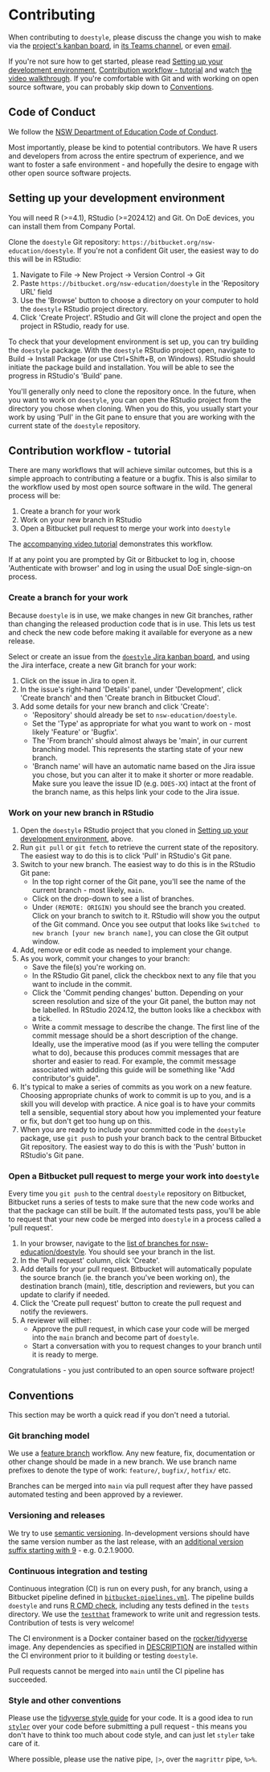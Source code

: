 # Contributing

When contributing to `doestyle`, please discuss the change you wish to make via the [project's kanban board](https://nsw-education.atlassian.net/jira/software/c/projects/DOES/boards/1013), in [its Teams channel](https://teams.microsoft.com/l/channel/19%3Ab8e6ff4d3c1b4d9ebcba76af4e8c0f42%40thread.tacv2/doestyle?groupId=1c2dd9eb-a6ae-4724-b4e1-25838f4c126a&tenantId=05a0e69a-418a-47c1-9c25-9387261bf991), or even [email](mailto:samuel.gardiner7@det.nsw.edu.au;Jonathan.McGuire1@det.nsw.edu.au).

If you're not sure how to get started, please read [Setting up your development environment](#markdown-header-setting-up-your-development-environment), [Contribution workflow - tutorial](#markdown-header-contribution-workflow-tutorial) and watch [the video walkthrough](https://schoolsnsw.sharepoint.com/:v:/s/DataVisWorkingGroup/EYthJPlfW4ZOhP-6aT0JrMABgWWB2bX_sEOVSlPMwlZwWg?e=OxCP6i&nav=eyJyZWZlcnJhbEluZm8iOnsicmVmZXJyYWxBcHAiOiJTdHJlYW1XZWJBcHAiLCJyZWZlcnJhbFZpZXciOiJTaGFyZURpYWxvZy1MaW5rIiwicmVmZXJyYWxBcHBQbGF0Zm9ybSI6IldlYiIsInJlZmVycmFsTW9kZSI6InZpZXcifX0%3D). If you're comfortable with Git and with working on open source software, you can probably skip down to [Conventions](#markdown-header-conventions).

## Code of Conduct

We follow the [NSW Department of Education Code of Conduct](https://education.nsw.gov.au/rights-and-accountability/department-of-education-code-of-conduct).

Most importantly, please be kind to potential contributors. We have R users and developers from across the entire spectrum of experience, and we want to foster a safe environment - and hopefully the desire to engage with other open source software projects.

## Setting up your development environment

You will need R (>=4.1), RStudio (>=2024.12) and Git. On DoE devices, you can install them from Company Portal.

Clone the `doestyle` Git repository: `https://bitbucket.org/nsw-education/doestyle`. If you're not a confident Git user, the easiest way to do this will be in RStudio:

1. Navigate to File -> New Project -> Version Control -> Git
2. Paste `https://bitbucket.org/nsw-education/doestyle` in the 'Repository URL' field
3. Use the 'Browse' button to choose a directory on your computer to hold the `doestyle` RStudio project directory.
4. Click 'Create Project'. RStudio and Git will clone the project and open the project in RStudio, ready for use.

To check that your development environment is set up, you can try building the `doestyle` package. With the `doestyle` RStudio project open, navigate to Build -> Install Package (or use Ctrl+Shift+B, on Windows). RStudio should initiate the package build and installation. You will be able to see the progress in RStudio's 'Build' pane.

You'll generally only need to clone the repository once. In the future, when you want to work on `doestyle`, you can open the RStudio project from the directory you chose when cloning. When you do this, you usually start your work by using 'Pull' in the Git pane to ensure that you are working with the current state of the `doestyle` repository.

## Contribution workflow - tutorial

There are many workflows that will achieve similar outcomes, but this is a simple approach to contributing a feature or a bugfix. This is also similar to the workflow used by most open source software in the wild. The general process will be:

1. Create a branch for your work
2. Work on your new branch in RStudio
3. Open a Bitbucket pull request to merge your work into `doestyle`

The [accompanying video tutorial](https://schoolsnsw.sharepoint.com/:v:/s/DataVisWorkingGroup/EYthJPlfW4ZOhP-6aT0JrMABgWWB2bX_sEOVSlPMwlZwWg?e=OxCP6i&nav=eyJyZWZlcnJhbEluZm8iOnsicmVmZXJyYWxBcHAiOiJTdHJlYW1XZWJBcHAiLCJyZWZlcnJhbFZpZXciOiJTaGFyZURpYWxvZy1MaW5rIiwicmVmZXJyYWxBcHBQbGF0Zm9ybSI6IldlYiIsInJlZmVycmFsTW9kZSI6InZpZXcifX0%3D) demonstrates this workflow.

If at any point you are prompted by Git or Bitbucket to log in, choose 'Authenticate with browser' and log in using the usual DoE single-sign-on process.

### Create a branch for your work

Because `doestyle` is in use, we make changes in new Git branches, rather than changing the released production code that is in use. This lets us test and check the new code before making it available for everyone as a new release.

Select or create an issue from the [`doestyle` Jira kanban board](https://nsw-education.atlassian.net/jira/software/c/projects/DOES/boards/1013), and using the Jira interface, create a new Git branch for your work:

1. Click on the issue in Jira to open it.
2. In the issue's right-hand 'Details' panel, under 'Development', click 'Create branch' and then 'Create branch in Bitbucket Cloud'.
3. Add some details for your new branch and click 'Create':
    - 'Repository' should already be set to `nsw-education/doestyle`.
    - Set the 'Type' as appropriate for what you want to work on - most likely 'Feature' or 'Bugfix'.
    - The 'From branch' should almost always be 'main', in our current branching model. This represents the starting state of your new branch.
    - 'Branch name' will have an automatic name based on the Jira issue you chose, but you can alter it to make it shorter or more readable. Make sure you leave the issue ID (e.g. `DOES-XX`) intact at the front of the branch name, as this helps link your code to the Jira issue.

### Work on your new branch in RStudio

1. Open the `doestyle` RStudio project that you cloned in [Setting up your development environment](#markdown-header-setting-up-your-development-environment), above.
2. Run `git pull` or `git fetch` to retrieve the current state of the repository. The easiest way to do this is to click 'Pull' in RStudio's Git pane.
3. Switch to your new branch. The easiest way to do this is in the RStudio Git pane:
    - In the top right corner of the Git pane, you'll see the name of the current branch - most likely, `main`.
    - Click on the drop-down to see a list of branches.
    - Under `(REMOTE: ORIGIN)` you should see the branch you created. Click on your branch to switch to it. RStudio will show you the output of the Git command. Once you see output that looks like `Switched to new branch [your new branch name]`, you can close the Git output window.
4. Add, remove or edit code as needed to implement your change.
5. As you work, commit your changes to your branch:
    - Save the file(s) you're working on.
    - In the RStudio Git panel, click the checkbox next to any file that you want to include in the commit.
    - Click the 'Commit pending changes' button. Depending on your screen resolution and size of the your Git panel, the button may not be labelled. In RStudio 2024.12, the button looks like a checkbox with a tick.
    - Write a commit message to describe the change. The first line of the commit message should be a short description of the change. Ideally, use the imperative mood (as if you were telling the computer what to do), because this produces commit messages that are shorter and easier to read. For example, the commit message associated with adding this guide will be something like "Add contributor's guide".
6. It's typical to make a series of commits as you work on a new feature. Choosing appropriate chunks of work to commit is up to you, and is a skill you will develop with practice. A nice goal is to have your commits tell a sensible, sequential story about how you implemented your feature or fix, but don't get too hung up on this.
7. When you are ready to include your committed code in the `doestyle` package, use `git push` to push your branch back to the central Bitbucket Git repository. The easiest way to do this is with the 'Push' button in RStudio's Git pane.

### Open a Bitbucket pull request to merge your work into `doestyle`

Every time you `git push` to the central `doestyle` repository on Bitbucket, Bitbucket runs a series of tests to make sure that the new code works and that the package can still be built. If the automated tests pass, you'll be able to request that your new code be merged into `doestyle` in a process called a 'pull request'.

1. In your browser, navigate to the [list of branches for nsw-education/doestyle](https://bitbucket.org/nsw-education/doestyle/branches/). You should see your branch in the list.
2. In the 'Pull request' column, click 'Create'.
3. Add details for your pull request. Bitbucket will automatically populate the source branch (ie. the branch you've been working on), the destination branch (main), title, description and reviewers, but you can update to clarify if needed.
4. Click the 'Create pull request' button to create the pull request and notify the reviewers.
5. A reviewer will either:
    - Approve the pull request, in which case your code will be merged into the `main` branch and become part of `doestyle`.
    - Start a conversation with you to request changes to your branch until it is ready to merge.

Congratulations - you just contributed to an open source software project!

## Conventions

This section may be worth a quick read if you don't need a tutorial.

### Git branching model

We use a [feature branch](https://www.atlassian.com/git/tutorials/comparing-workflows/feature-branch-workflow) workflow. Any new feature, fix, documentation or other change should be made in a new branch. We use branch name prefixes to denote the type of work: `feature/`, `bugfix/`, `hotfix/` etc.

Branches can be merged into `main` via pull request after they have passed automated testing and been approved by a reviewer. 

### Versioning and releases

We try to use [semantic versioning](https://semver.org/). In-development versions should have the same version number as the last release, with an [additional version suffix starting with 9](https://r-pkgs.org/lifecycle.html#sec-lifecycle-version-number-tidyverse) - e.g. 0.2.1.9000.

### Continuous integration and testing

Continuous integration (CI) is run on every push, for any branch, using a Bitbucket pipeline defined in [`bitbucket-pipelines.yml`](./bitbucket-pipelines.yml). The pipeline builds `doestyle` and runs [R CMD check](https://r-pkgs.org/R-CMD-check.html), including any tests defined in the `tests` directory. We use the [`testthat`](https://testthat.r-lib.org/) framework to write unit and regression tests. Contribution of tests is very welcome!

The CI environment is a Docker container based on the [rocker/tidyverse](https://rocker-project.org/images/versioned/rstudio.html) image. Any dependencies as specified in [DESCRIPTION](./DESCRIPTION) are installed within the CI environment prior to it building or testing `doestyle`.

Pull requests cannot be merged into `main` until the CI pipeline has succeeded.

### Style and other conventions

Please use the [tidyverse style guide](https://style.tidyverse.org/) for your code. It is a good idea to run [`styler`](https://styler.r-lib.org/) over your code before submitting a pull request - this means you don't have to think too much about code style, and can just let `styler` take care of it.

Where possible, please use the native pipe, `|>`, over the `magrittr` pipe, `%>%`.
